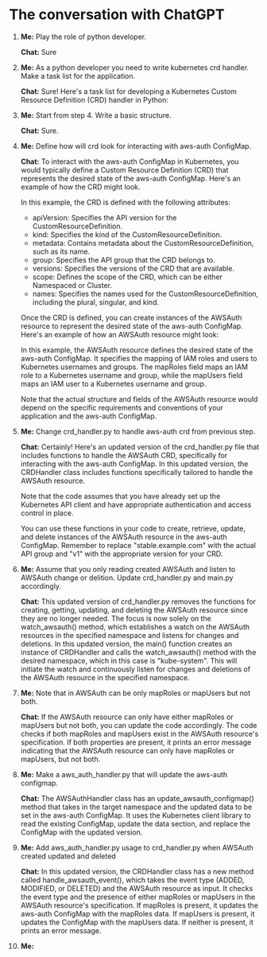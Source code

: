 # The conversation with ChatGPT

1. __Me:__ Play the role of python developer.

   __Chat:__ Sure
2. __Me:__ As a python developer you need to write kubernetes crd handler. Make a task list for the application.
   
   __Chat:__ Sure! Here's a task list for developing a Kubernetes Custom Resource Definition (CRD) handler in Python:
3. __Me:__ Start from step 4. Write a basic structure.
    
    __Chat:__ Sure.
4. __Me:__ Define how will crd look for interacting with aws-auth ConfigMap.

    __Chat:__ To interact with the aws-auth ConfigMap in Kubernetes, you would typically define a Custom Resource Definition (CRD) that represents the desired state of the aws-auth ConfigMap. Here's an example of how the CRD might look.

    In this example, the CRD is defined with the following attributes:

    * apiVersion: Specifies the API version for the CustomResourceDefinition.
    * kind: Specifies the kind of the CustomResourceDefinition.
    * metadata: Contains metadata about the CustomResourceDefinition, such as its name.
    * group: Specifies the API group that the CRD belongs to.
    * versions: Specifies the versions of the CRD that are available.
    * scope: Defines the scope of the CRD, which can be either Namespaced or Cluster.
    * names: Specifies the names used for the CustomResourceDefinition, including the plural, singular, and kind.

    Once the CRD is defined, you can create instances of the AWSAuth resource to represent the desired state of the aws-auth ConfigMap. Here's an example of how an AWSAuth resource might look:

    In this example, the AWSAuth resource defines the desired state of the aws-auth ConfigMap. It specifies the mapping of IAM roles and users to Kubernetes usernames and groups. The mapRoles field maps an IAM role to a Kubernetes username and group, while the mapUsers field maps an IAM user to a Kubernetes username and group.

    Note that the actual structure and fields of the AWSAuth resource would depend on the specific requirements and conventions of your application and the aws-auth ConfigMap.
5. __Me:__ Change crd_handler.py to handle aws-auth crd from previous step.

    __Chat:__ Certainly! Here's an updated version of the crd_handler.py file that includes functions to handle the AWSAuth CRD, specifically for interacting with the aws-auth ConfigMap. In this updated version, the CRDHandler class includes functions specifically tailored to handle the AWSAuth resource.

    Note that the code assumes that you have already set up the Kubernetes API client and have appropriate authentication and access control in place.

    You can use these functions in your code to create, retrieve, update, and delete instances of the AWSAuth resource in the aws-auth ConfigMap. Remember to replace "stable.example.com" with the actual API group and "v1" with the appropriate version for your CRD.
6. __Me:__ Assume that you only reading created AWSAuth  and listen to AWSAuth change or delition. Update crd_handler.py and main.py accordingly.

    __Chat:__ This updated version of crd_handler.py removes the functions for creating, getting, updating, and deleting the AWSAuth resource since they are no longer needed. The focus is now solely on the watch_awsauth() method, which establishes a watch on the AWSAuth resources in the specified namespace and listens for changes and deletions.
    In this updated version, the main() function creates an instance of CRDHandler and calls the watch_awsauth() method with the desired namespace, which in this case is "kube-system". This will initiate the watch and continuously listen for changes and deletions of the AWSAuth resource in the specified namespace.
7. __Me:__ Note that in AWSAuth can be only mapRoles or mapUsers but not both.

    __Chat:__ If the AWSAuth resource can only have either mapRoles or mapUsers but not both, you can update the code accordingly.  The code checks if both mapRoles and mapUsers exist in the AWSAuth resource's specification. If both properties are present, it prints an error message indicating that the AWSAuth resource can only have mapRoles or mapUsers, but not both.
8. __Me:__ Make a aws_auth_handler.py that will update the aws-auth configmap.

    __Chat:__ The AWSAuthHandler class has an update_awsauth_configmap() method that takes in the target namespace and the updated data to be set in the aws-auth ConfigMap. It uses the Kubernetes client library to read the existing ConfigMap, update the data section, and replace the ConfigMap with the updated version.
9. __Me:__ Add aws_auth_handler.py usage to crd_handler.py when AWSAuth created updated and deleted

    __Chat:__ In this updated version, the CRDHandler class has a new method called handle_awsauth_event(), which takes the event type (ADDED, MODIFIED, or DELETED) and the AWSAuth resource as input. It checks the event type and the presence of either mapRoles or mapUsers in the AWSAuth resource's specification. If mapRoles is present, it updates the aws-auth ConfigMap with the mapRoles data. If mapUsers is present, it updates the ConfigMap with the mapUsers data. If neither is present, it prints an error message.

10. __Me:__ 